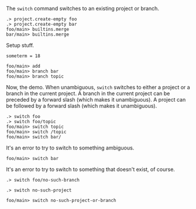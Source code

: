 The `switch` command switches to an existing project or branch.

```ucm:hide
.> project.create-empty foo
.> project.create-empty bar
foo/main> builtins.merge
bar/main> builtins.merge
```

Setup stuff.

```unison
someterm = 18
```

```ucm
foo/main> add
foo/main> branch bar
foo/main> branch topic
```

Now, the demo. When unambiguous, `switch` switches to either a project or a branch in the current project. A branch in
the current project can be preceded by a forward slash (which makes it unambiguous). A project can be followed by a
forward slash (which makes it unambiguous).

```ucm
.> switch foo
.> switch foo/topic
foo/main> switch topic
foo/main> switch /topic
foo/main> switch bar/
```

It's an error to try to switch to something ambiguous.

```ucm:error
foo/main> switch bar
```

It's an error to try to switch to something that doesn't exist, of course.

```ucm:error
.> switch foo/no-such-branch
```

```ucm:error
.> switch no-such-project
```

```ucm:error
foo/main> switch no-such-project-or-branch
```
